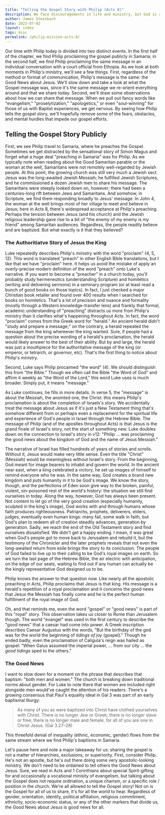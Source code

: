 ```yaml
---
title: "Telling the Gospel Story with Philip (Acts 8)"
description: We face discouragements in life and ministry, but God is accomplishing something larger than we can imagine.
author: James Steinbach
date: 2023-07-02
layout: index
tags: misc
permalink: /philip-mission-acts-8/
---
```


Our time with Philip today is divided into two distinct events. In the first half of the chapter, we find Philip proclaiming the gospel publicly in Samaria; in the second half, we find Philip proclaiming the same message in an individual conversation with a court official from Ethopia. As we look at both moments in Philip's ministry, we'll see a few things. First, regardless of the method or format of communication, Philip's message is the same: the Good News about Jesus. We'll slow down and take a look at what the Gospel message was, since it's the same message we re-orient everything around and that we share today. Second, we'll draw some observations about how we can share that message. When we pull out fancy words like "evangelism," "proselytization," "apologetics," or even "soul-winning" for those of us with Baptist experiences, we get nervous. By seeing how Philip tells the gospel story, we'll hopefully remove some of the fears, obstacles, and mental hurdles that impede our gospel efforts.

## Telling the Gospel Story Publicly

First, we see Philip travel to Samaria, where he preaches the Gospel. Sometimes we get distracted by the sensational story of Simon Magus and forget what a huge deal "preaching in Samaria" was for Philip. As we typically note when reading about the Good Samaritan parable or the woman at the well, Samaritans were not remotely well-regarded by Jewish people. At this point, the growing church was still very much a Jewish sect. Jesus was the long-awaited Jewish Messiah; he fulfilled Jewish Scriptures, and he commissioned a dozen Jewish men to share his message. The Samaritans were steeply looked down on, however; there had been a centuries-long rift between Jews and Samaritans. And somehow, in Scripture, we find them responding broadly to Jesus' message. In John 4, the woman at the well brings most of her village to meet and believe in Jesus; here in Acts 8, there's widespread acceptance at Philip's preaching. Perhaps the tension between Jesus (and his church) and the Jewish religious leadership gave rise to a bit of "the enemy of my enemy is my friend" among Samaritan audiences. Regardless, the people readily believe and are baptized. But what exactly is it that they believed?

### The Authoritiatve Story of Jesus the King

Luke repeatedly describes Philip's ministry with the word "proclaim" (4, 5, 12). This word is translated "preach" in other English Bible translations, but I like that we have "proclaim" here. It helps us avoid the mistake of apply an overly-precise modern definition of the word "preach" onto Luke's narrative. If you want to become a "preacher" in a church today, you'll probably study hermeneutics (understanding Scripture) and homiletics (writing and delivering sermons) in a seminary program (or at least read a bunch of good books on those topics). In fact, I just checked a major Christian book retailer and found over 400 results when I searched for books on homiletics. That's a lot of precision and nuance and formality (mostly through a Western knowledge-transfer lens) and frankly that formal, academic understanding of "preaching" distracts us more from Philip's ministry than it clarifies what's happening throughout Acts. In fact, the word "proclaim" comes from the Greek word for "herald." An ancient herald didn't "study and prepare a message;" on the contrary, a herald repeated the message from the king whereever the king wanted. Sure, if people had a question about the precise wording of a herald's proclamation, the herald would likely answer to the best of their ability. But by and large, the herald was just a mouthpiece for the authoritative message of the king (or emperor, or tetrarch, or governor, etc). That's the first thing to notice about Philip's ministry.

Second, Luke says Philip procaimed "the word" (4). We should distinguish this from "the Bible." Though we often call the Bible "the Word of God" and affirm it weekly as "the Word of the Lord," this word Luke uses is much broader. Simply put, it means "message."

As Luke continues, he fills in more details. In verse 5, the "message" is about the Messiah, the anointed one, the Christ: this means Philip's proclamation is about the completion of Israels's story. We accidentally treat the message about Jesus as if it's just a New Testament thing that's somehow different from or perhaps even a replacement for the spiritual life and experience of God's people in Israel through the Hebrew Bible. The message of Philip (and of the apostles throughout Acts) is that Jesus is the grand finale of Israel's story, not the start of something new. Luke doubles down on the connection to Israel's story in v12: "Philip ... was proclaiming the good news about the kingdom of God and the name of Jesus Messiah."

The narrative of Israel has filled hundreds of years of stories and scrolls. Without it, Jesus would make very little sense. Even the title "Christ" (Messiah) would be meaningless without Israel's story. From the beginning, God meant for image bearers to inhabit and govern the world. In the ancient near east, when a king celebrated a victory, he set up images of himself to remind everyone who he was. In the same way, God creates a brand new kingdom and puts humanity in it to be God's image. We know the story, though, and the perfections of Eden soon give way to the broken, painful, violent, sin-poisoned rest of the world's history: the situation we still find ourselves in today. Along the way, however, God has always been present. Not content to let go of the very good creation (especially humanity, sculpted in the king's image), God works with and through humans whose faith produces righteousness. Patriarchs, prophets, deliverers, elders, judges, eventually even human kings: many fail, some walk in faith, but God's plan to redeem all of creation steadily advances, generation by generation. Sadly, we reach the end of the Old Testament story and find ourselves dissatisfied. We didn't get a happy ending. I mean, it was great when God's people got to move back to Jerusalem and rebuild it, but the testimony of the Chronicler and the later prophets reveals that not even the long-awaited return from exile brings the story to its conclusion. The people of God failed to live up to their calling to be God's royal images on earth. So we turn the last page of the Hebrew Bible, the air electric with anticipation, on the edge of our seats, waiting to find out if any human can actually be the kingly representative God designed us to be.

Philip knows the answer to that question now. Like nearly all the apostolic preaching in Acts, Philip proclaims that Jesus is that king. His message is a herald's repetition of a royal proclamation and it concerns the good news that Jesus the Messiah has finally come and he is the perfect human fulfillment of the royal image of God.

Oh, and that reminds me, even the word "gospel" or "good news" is part of this "royal" story. This observation takes us closer to Rome than Jerusalem though. The world "evangel" was used in the first century to describe the "good news" that a caesar had come into power. A Greek inscription describes Caesar Augustus with the words, "But the birthday of the god was for the world the beginning of _tidings of joy_ (gospel)." Though he ended badly, even the proclamation of Caligula's reign was hailed as gospel: "When Gaius assumed the imperial power, ... from our city ... the _good tidings_ sped to the others."


### The Good News

I want to slow down for a moment on the phrase that describes that baptism: "both men and women." The church is breaking down traditional norms about gender. For Luke to note there that women are included right alongside men would've caught the attention of his readers. There's a growing consensus that Paul's equality ideal in Gal 3 was part of an early baptismal liturgy:

> As many of you as were baptized into Christ have clothed yourselves with Christ. There is no longer Jew or Greek; there is no longer slave or free; there is no longer male and female, for all of you are one in Christ Jesus. (Gal 3.27–28)

This threefold denial of inequality (ethnic, economic, gender) flows from the same stream where we find Philip's baptisms in Samaria.

Let's pause here and note a major takeaway for us: sharing the gospel is not a matter of hierarchies, exclusions, or superiority. First, consider Philip. He's not an apostle, but he's out there doing some very apostolic-looking ministry. We don't need to be ordained to tell others the Good News about Jesus. Sure, we read in Acts and 1 Corinthians about special Spirit-gifting for and occasionally a vocational minisity of evangelism, but talking about the Gospel does not require ordination, a unique charism, or a specific role / position in the church. We're all allowed to tell the Gospel story! Not on is the Gospel for all of us to share, it's for all the world to hear. Regardless of gender, orientation, identity, political affiliation, religious commitment, ethnicity, socio-economic status, or any of the other markers that divide us, the Good News about Jesus is good news for all.
